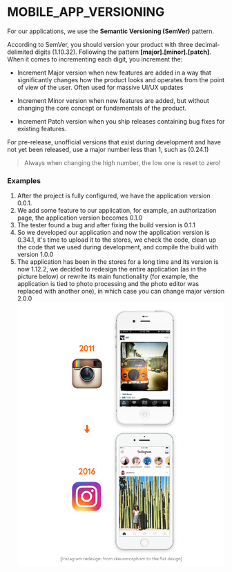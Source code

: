# MOBILE_APP_VERSIONING #

For our applications, we use the __Semantic Versioning (SemVer)__ pattern.

According to SemVer, you should version your product with three decimal-delimited digits (1.10.32).
Following the pattern __[major].[minor].[patch]__. When it comes to incrementing each digit, you increment the:

- Increment Major version when new features are added in a way that significantly changes how the product looks and operates from the point of view of the user. Often used for massive UI/UX updates

- Increment Minor version when new features are added, but without changing the core concept or fundamentals of the product.

- Increment Patch version when you ship releases containing bug fixes for existing features.

For pre-release, unofficial versions that exist during development and have not yet been released, use a major number less than 1, such as (0.24.1)

>Always when changing the high number, the low one is reset to zero!

### Examples ###
1. After the project is fully configured, we have the application version 0.0.1.
2. We add some feature to our application, for example, an authorization page, the application version becomes 0.1.0
3. The tester found a bug and after fixing the build version is 0.1.1
4. So we developed our application and now the application version is 0.34.1, it's time to upload it to the stores, we check the code, clean up the code that we used during development, and compile the build with version 1.0.0
5. The application has been in the stores for a long time and its version is now 1.12.2, we decided to redesign the entire application (as in the picture below) or rewrite its main functionality (for example, the application is tied to photo processing and the photo editor was replaced with another one), in which case you can change major version 2.0.0
![instagram_redesign](./assets/instagramRedesign.png)

